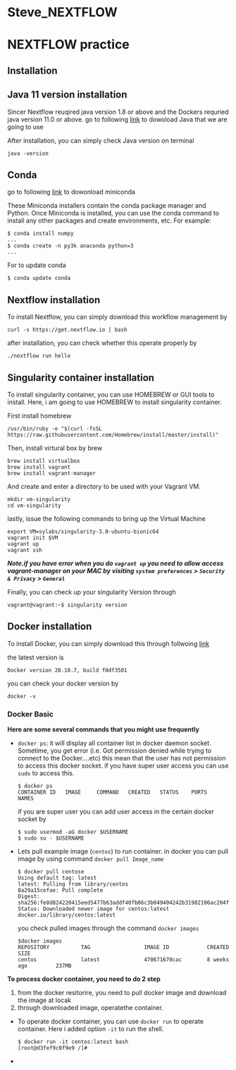 # Steve_NEXTFLOW

# NEXTFLOW practice


## Installation

## Java 11 version installation
Sincer Nextflow reuqired java version 1.8 or above and the Dockers requried java version 11.0 or above. 
go to following [link](https://www.oracle.com/kr/java/technologies/javase-jdk11-downloads.html) to dowoload Java that we are going to use

After installation, you can simply check Java version on terminal

```
java -version
```


## Conda

go to following [link](https://docs.conda.io/en/latest/miniconda.html) to dowonload miniconda

These Miniconda installers contain the conda package manager and Python. Once Miniconda is installed, you can use the conda command to install any other packages and create environments, etc. For example:
```
$ conda install numpy
...
$ conda create -n py3k anaconda python=3
...
```

For to update conda 
```
$ conda update conda
```

## Nextflow installation
To install Nextflow, you can simply download this workflow management by 
```
curl -s https://get.nextflow.io | bash
```

after installation, you can check whether this operate properly by
```
./nextflow run hello
```

## Singularity container installation
To install singularity container, you can use HOMEBREW or GUI tools to install.
Here, i am going to use HOMEBREW to install singularity container.

First install homebrew
```
/usr/bin/ruby -e "$(curl -fsSL https://raw.githubusercontent.com/Homebrew/install/master/install)"
```
Then, install virtural box by brew

```
brew install virtualbox
brew install vagrant
brew install vagrant-manager
```
And create and enter a directory to be used with your Vagrant VM.

```
mkdir vm-singularity
cd vm-singularity
```

lastly, issue the following commands to bring up the Virtual Machine
```
export VM=sylabs/singularity-3.0-ubuntu-bionic64
vagrant init $VM
vagrant up
vagrant ssh
```
***Note.if you have error when you do `vagrant up` you need to allow access vagrant-manager on your MAC by visiting  `system preferences` > `Security & Privacy` > `General`***

Finally, you can check up your singularity Version through

```
vagrant@vagrant:~$ singularity version
```

## Docker installation

To install Docker, you can simply download this through follwoing [link](https://www.docker.com/get-started)

the latest version is
```
Docker version 20.10.7, build f0df3501
```
you can check your docker version by
```
docker -v
```

### Docker Basic

**Here are some several commands that you might use frequently**

- `docker ps`: it will display all container list in docker daemon socket. Sometime, you get error (i.e. Got permission denied while trying to connect to the Docker....etc) this mean that the user has not permission to access this docker socket. if you have super user access you can use `sudo` to access this. 
  ```
  $ docker ps
  CONTAINER ID   IMAGE     COMMAND   CREATED   STATUS    PORTS     NAMES
  ```
  if you are super user you can add user access in the certain docker socket by 
  ```
  $ sudo usermod -aG docker $USERNAME
  $ sudo su - $USERNAME
  ```
- Lets pull example image (`centos`) to run container. in docker you can pull image by using command `docker pull Image_name` 
  ```
  $ docker pull centose
  Using default tag: latest
  latest: Pulling from library/centos
  8a29a15cefae: Pull complete
  Digest: sha256:fe8d824220415eed5477b63addf40fb06c3b049404242b31982106ac204f6700
  Status: Downloaded newer image for centos:latest
  docker.io/library/centos:latest
  ```
  you check pulled images through the command `docker images`
  ``` 
  $docker images
  REPOSITORY          TAG                 IMAGE ID            CREATED             SIZE
  centos              latest              470671670cac        8 weeks ago         237MB
  ```

**To process docker container, you need to do 2 step**
  1. from the docker resitorire, you need to pull docker image and download the image at locak
  2. through downloaded image, operatethe container. 

- To operate docker container, you can use `docker run` to operate container. Here i added option `-it` to run the shell.
  ```
  $ docker run -it centos:latest bash
  [root@d3fef9c0f9e9 /]#
  ```
- 
